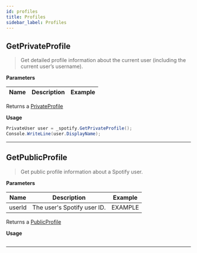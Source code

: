 ```yaml
---
id: profiles
title: Profiles
sidebar_label: Profiles
---
```


## GetPrivateProfile

> Get detailed profile information about the current user (including the current user’s username).

**Parameters**

|Name|Description|Example|
|--------------|-------------------------|-------------------------|

Returns a [PrivateProfile](https://developer.spotify.com/web-api/object-model/#user-object-private)

**Usage**
```csharp
PrivateUser user = _spotify.GetPrivateProfile();
Console.WriteLine(user.DisplayName);
```

---

## GetPublicProfile

> Get public profile information about a Spotify user.

**Parameters**

|Name|Description|Example|
|--------------|-------------------------|-------------------------|
|userId| The user's Spotify user ID. | EXAMPLE

Returns a [PublicProfile](https://developer.spotify.com/web-api/object-model/#user-object-public)

**Usage**
```csharp
```

---
